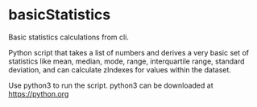 # basicStatistics
Basic statistics calculations from cli. 

Python script that takes a list of numbers and derives a very basic set of statistics like mean, median, mode, range, interquartile range, standard deviation, and can calculate zIndexes for values within the dataset. 

Use python3 to run the script. python3 can be downloaded at https://python.org
